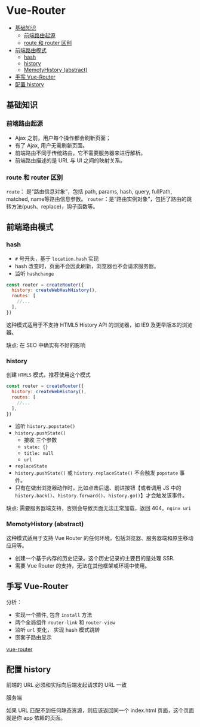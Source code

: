 # Vue-Router

- [基础知识](#基础知识)
  - [前端路由起源](#前端路由起源)
  - [route 和 router 区别](#route-和-router-区别)
- [前端路由模式](#前端路由模式)
  - [hash](#hash)
  - [history](#history)
  - [MemotyHistory (abstract)](#memotyhistory-abstract)
- [手写 Vue-Router](#手写-vue-router)
- [配置 history](#配置-history)

## 基础知识

### 前端路由起源

- Ajax 之前，用户每个操作都会刷新页面；
- 有了 Ajax,  用户无需刷新页面。
- 前端路由不同于传统路由，它不需要服务器来进行解析。  
- 前端路由描述的是 URL 与 UI 之间的映射关系。  

### route 和 router 区别

`route`： 是“路由信息对象”，包括 path, params, hash, query, fullPath, matched, name等路由信息参数。
`router`：是“路由实例对象”，包括了路由的跳转方法(push、replace)，钩子函数等。

## 前端路由模式

### hash

- `#` 号开头，基于 `location.hash` 实现
- hash 改变时，页面不会因此刷新，浏览器也不会请求服务器。
- 监听 `hashchange`

```js
const router = createRouter({
  history: createWebHashHistory(),
  routes: [
    //...
  ],
})
```

这种模式适用于不支持 HTML5 History API 的浏览器，如 IE9 及更早版本的浏览器。

缺点: 在 SEO 中确实有不好的影响

### history

创建 `HTML5` 模式，推荐使用这个模式

```js
const router = createRouter({
  history: createWebHistory(),
  routes: [
    //...
  ],
})
```

- 监听 `history.popstate()`
- `history.pushState()`
  - 接收 三个参数
  - `state: {}`
  - `title: null`
  - `url`
- `replaceState`
- `history.pushState()` 或 `history.replaceState()` 不会触发 `popstate` 事件。
- 只有在做出浏览器动作时，比如点击后退、前进按钮【或者调用 JS 中的 `history.back()`、`history.forward()`、`history.go()`】才会触发该事件。

缺点: 需要服务器端支持，否则会导致页面无法正常加载，返回 404。`nginx uri`

### MemotyHistory (abstract)

这种模式适用于支持 Vue Router 的任何环境，包括浏览器、服务器端和原生移动应用等。

- 创建一个基于内存的历史记录。这个历史记录的主要目的是处理 SSR.
- 需要 Vue Router 的支持，无法在其他框架或环境中使用。

## 手写 Vue-Router

分析：

- 实现一个插件, 包含 `install` 方法
- 两个全局组件 `router-link` 和 `router-view`
- 监听 `url` 变化， 实现 hash 模式跳转
- 嵌套子路由显示

[vue-router](./VueRouter.js)

## 配置 history

前端的 URL 必须和实际向后端发起请求的 URL 一致

服务端

如果 URL 匹配不到任何静态资源，则应该返回同一个 index.html 页面，这个页面就是你 app 依赖的页面。

